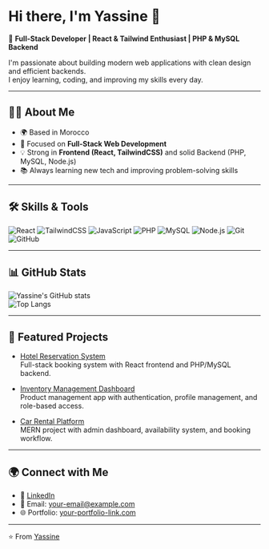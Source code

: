 # Hi there, I'm Yassine 👋

🚀 **Full-Stack Developer | React & Tailwind Enthusiast | PHP & MySQL Backend**  

I'm passionate about building modern web applications with clean design and efficient backends.  
I enjoy learning, coding, and improving my skills every day.  

---

## 🧑‍💻 About Me
- 🌍 Based in Morocco
- 🎯 Focused on **Full-Stack Web Development**
- 💡 Strong in **Frontend (React, TailwindCSS)** and solid Backend (PHP, MySQL, Node.js)
- 📚 Always learning new tech and improving problem-solving skills

---

## 🛠️ Skills & Tools

![React](https://img.shields.io/badge/React-20232A?style=for-the-badge&logo=react&logoColor=61DAFB)
![TailwindCSS](https://img.shields.io/badge/TailwindCSS-38B2AC?style=for-the-badge&logo=tailwind-css&logoColor=white)
![JavaScript](https://img.shields.io/badge/JavaScript-F7DF1E?style=for-the-badge&logo=javascript&logoColor=black)
![PHP](https://img.shields.io/badge/PHP-777BB4?style=for-the-badge&logo=php&logoColor=white)
![MySQL](https://img.shields.io/badge/MySQL-005C84?style=for-the-badge&logo=mysql&logoColor=white)
![Node.js](https://img.shields.io/badge/Node.js-339933?style=for-the-badge&logo=node.js&logoColor=white)
![Git](https://img.shields.io/badge/Git-F05032?style=for-the-badge&logo=git&logoColor=white)
![GitHub](https://img.shields.io/badge/GitHub-181717?style=for-the-badge&logo=github&logoColor=white)

---

## 📊 GitHub Stats

![Yassine's GitHub stats](https://github-readme-stats.vercel.app/api?username=yassineyassine&show_icons=true&theme=radical)  
![Top Langs](https://github-readme-stats.vercel.app/api/top-langs/?username=yassineyassine&layout=compact&theme=radical)

---

## 🚀 Featured Projects

- [Hotel Reservation System](https://github.com/yassineyassine/hotel-reservation)  
  Full-stack booking system with React frontend and PHP/MySQL backend.

- [Inventory Management Dashboard](https://github.com/yassineyassine/inventory-dashboard)  
  Product management app with authentication, profile management, and role-based access.

- [Car Rental Platform](https://github.com/yassineyassine/car-rental)  
  MERN project with admin dashboard, availability system, and booking workflow.

---

## 🌍 Connect with Me

- 💼 [LinkedIn](https://linkedin.com/in/yassine)
- 📧 Email: your-email@example.com
- 🌐 Portfolio: [your-portfolio-link.com](https://your-portfolio-link.com)

---

⭐️ From [Yassine](https://github.com/yassineyassine)

